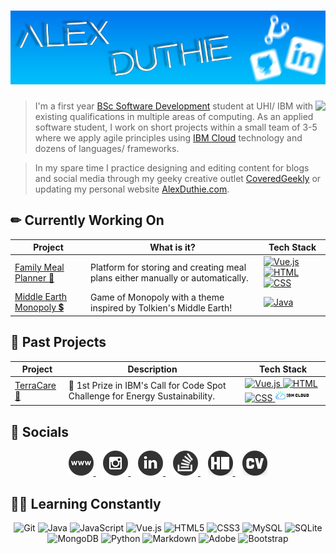 # [![Alex Duthie | GitHub Banner](https://raw.githubusercontent.com/AlexDuthie/AlexDuthie/main/images/github-banner.png)](https://www.linkedin.com/in/alexduthielnkdn/)

<p>
    <img align="right" src="https://github-readme-stats.vercel.app/api/top-langs/?username=alexduthie&layout=compact&theme=light&hide_langs_below=1" />
</p>

> I'm a first year [BSc Software Development](https://www.uhi.ac.uk/en/courses/bsc-hons-applied-software-development/#tabanchor) student at UHI/ IBM with existing qualifications in multiple areas of computing. As an applied software student, I work on short projects within a small team of 3-5 where we apply agile principles using [IBM Cloud](https://www.ibm.com/uk-en/cloud) technology and dozens of languages/ frameworks.

> In my spare time I practice designing and editing content for blogs and social media through my geeky creative outlet [CoveredGeekly](https://coveredgeekly.com) or updating my personal website [AlexDuthie.com](https://alexduthie.com).

<h2 align="left">
    ✏ Currently Working On
</h2>

<table>
    <thead align="center">
        <tr>
            <th>Project</th>
            <th>What is it?</th>
            <th>Tech Stack</th>
        <tr>
    </thead>
    <tbody>
        <tr>
            <td>
                <a href="https://github.com/AlexDuthie/meal-planner-app">Family Meal Planner 🥕</a>
            </td>
            <td>Platform for storing and creating meal plans either manually or automatically.</td>
            <td>
                <a href="https://vuejs.org/">
                    <img alt="Vue.js" src="https://img.shields.io/badge/vuejs%20-%2335495e.svg?&style=flat-square&logo=vue.js&logoColor=%234FC08D"></img>
                </a>
                <a href="https://developer.mozilla.org/en-US/docs/Web/Guide/HTML/HTML5">
                    <img alt="HTML" src="https://img.shields.io/badge/html5%20-%23E34F26.svg?&style=flat-square&logo=html5&logoColor=white"></img>
                </a>
                <a href="https://developer.mozilla.org/en-US/docs/Web/CSS">
                    <img alt="CSS" src="https://img.shields.io/badge/css3%20-%231572B6.svg?&style=flat-square&logo=css3&logoColor=white"></img>
                </a>
            </td>
        </tr>
        <tr>
            <td>
                <a href="">
                    Middle Earth Monopoly 💲
                </a>
            </td>
            <td>
                Game of Monopoly with a theme inspired by Tolkien's Middle Earth!
            </td>
            <td>
                <a href="https://developer.mozilla.org/en-US/docs/Web/CSS">
                    <img alt="Java" src="https://img.shields.io/badge/java-%23ED8B00.svg?&style=flat-square&logo=java&logoColor=white"/>
                </a>
            </td>
        </tr>
    </tbody>
</table>

<h2 align="left">
    👏 Past Projects
</h2>

<table>
    <thead>
        <tr>
            <th>
                Project
            </th>
            <th>
                Description
            </th>
            <th>
                Tech Stack
            </th>
        <tr>
    </thead>
    <tbody>
        <tr>
            <td>
                <a href="https://github.com/AlexDuthie/TerraCare">
                    TerraCare 🌳
                </a>
            </td>
            <td>
                🥇 1st Prize in IBM's Call for Code Spot Challenge for Energy Sustainability.
            </td>
            <td>
                <a href="https://vuejs.org/">
                    <img alt="Vue.js" src="https://img.shields.io/badge/vuejs%20-%2335495e.svg?&style=flat-square&logo=vue.js&logoColor=%234FC08D"></img>
                </a>
                <a href="https://developer.mozilla.org/en-US/docs/Web/Guide/HTML/HTML5">
                    <img alt="HTML" src="https://img.shields.io/badge/html5%20-%23E34F26.svg?&style=flat-square&logo=html5&logoColor=white"></img>
                </a>
                <a href="https://developer.mozilla.org/en-US/docs/Web/CSS">
                    <img alt="CSS" src="https://img.shields.io/badge/css3%20-%231572B6.svg?&style=flat-square&logo=css3&logoColor=white"></img>
                </a>
                <a href="https://www.ibm.com/uk-en/cloud">
                    <img alt="IBM Cloud" src="images/ibm-cloud-logo.png">
                </a>
            </td>
        </tr>
    </tbody>
</table>

<h2 align="left">
    🤳 Socials
</h2>

<p align="center">
    <a href="https://alexduthie.me">
        <img
             src="https://raw.githubusercontent.com/AlexDuthie/AlexDuthie/main/images/social_media_icons/40x40/website.png">
    </a>&nbsp;&nbsp;
    <a href="https://instagram.com/alexduffdev">
        <img
             src="https://raw.githubusercontent.com/AlexDuthie/AlexDuthie/main/images/social_media_icons/40x40/instagram.png">
    </a>&nbsp;&nbsp;
    <a href="https://www.linkedin.com/in/alexduthielnkdn/">
        <img src="https://raw.githubusercontent.com/AlexDuthie/AlexDuthie/main/images/social_media_icons/40x40/linkedin.png">
    </a>&nbsp;&nbsp;
    <a href="https://stackoverflow.com/users/14725277/alex-duthie">
        <img src="https://raw.githubusercontent.com/AlexDuthie/AlexDuthie/main/images/social_media_icons/40x40/stack-overflow.png">
    </a>&nbsp;&nbsp;
    <a href="https://www.hackerrank.com/alexduthie">
        <img
             src="https://raw.githubusercontent.com/AlexDuthie/AlexDuthie/main/images/social_media_icons/40x40/hackerrank.png">
    </a>&nbsp;&nbsp;
    <a href="https://github.com/AlexDuthie/AlexDuthie/blob/main/cv/Alex-Duthie-Curriculum-Vitae.md">
        <img
             src="https://raw.githubusercontent.com/AlexDuthie/AlexDuthie/main/images/social_media_icons/40x40/cv.png">
    </a>
</p>

<h2 align="left">
    👩‍💻 Learning Constantly
</h2>

<p align="center">
    <img alt="Git" src="https://img.shields.io/badge/Git-F05032?style=for-the-badge&logo=git&logoColor=white"/>
    <img alt="Java" src="https://img.shields.io/badge/Java-%23ED8B00.svg?&style=for-the-badge&logo=java&logoColor=white"/>
    <img alt="JavaScript"  src="https://img.shields.io/badge/JavaScript-F7DF1E?style=for-the-badge&logo=javascript&logoColor=black"/>
    <img alt="Vue.js"  src="https://img.shields.io/badge/Vue.js%20-%2335495e.svg?&style=for-the-badge-square&logo=vue.js&logoColor=%234FC08D"/>
    <img alt="HTML5"  src="https://img.shields.io/badge/HTML-239120?style=for-the-badge&logo=html5&logoColor=white"/>
    <img alt="CSS3"  src="https://img.shields.io/badge/CSS-239120?&style=for-the-badge&logo=css3&logoColor=white"/>
    <img alt="MySQL" src="https://img.shields.io/badge/MySQL-00000F?style=for-the-badge&logo=mysql&logoColor=white"/>
    <img alt="SQLite" src="https://img.shields.io/badge/SQLite-07405E?style=for-the-badge&logo=sqlite&logoColor=white"/>
    <img alt="MongoDB" src="https://img.shields.io/badge/MongoDB-4EA94B?style=for-the-badge&logo=mongodb&logoColor=white"/>
    <img alt="Python" src="https://img.shields.io/badge/Python%20-%2314354C.svg?&style=for-the-badge-square&logo=python&logoColor=white"/>
    <img alt="Markdown"  src="https://img.shields.io/badge/Markdown-%23000000.svg?&style=for-the-badge-square&logo=markdown&logoColor=white"/>
    <img alt="Adobe" src="https://img.shields.io/badge/Adobe%20-%23FF0000.svg?&style=for-the-badge-square&logo=adobe&logoColor=white"/>
    <img alt="Bootstrap" src="https://img.shields.io/badge/Bootstrap-563D7C?style=for-the-badge&logo=bootstrap&logoColor=white"/>
</p>